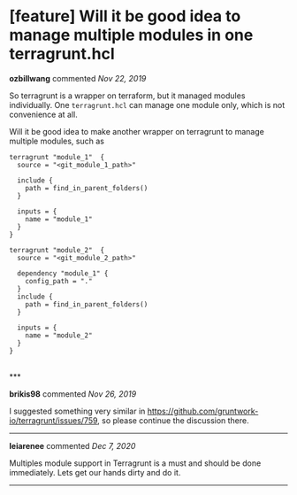 # [feature] Will it be good idea to manage multiple modules in one terragrunt.hcl

**ozbillwang** commented *Nov 22, 2019*

So terragrunt is a wrapper on terraform, but it managed modules individually. One `terragrunt.hcl` can manage one module only, which is not convenience at all. 

Will it be good idea to make another wrapper on terragrunt to manage multiple modules, such as
```
terragrunt "module_1"  {
  source = "<git_module_1_path>"

  include {
    path = find_in_parent_folders()
  }

  inputs = {
    name = "module_1"
  }
}

terragrunt "module_2"  {
  source = "<git_module_2_path>"

  dependency "module_1" {
    config_path = "."
  }
  include {
    path = find_in_parent_folders()
  }

  inputs = {
    name = "module_2"
  }
}
```
<br />
***


**brikis98** commented *Nov 26, 2019*

I suggested something very similar in https://github.com/gruntwork-io/terragrunt/issues/759, so please continue the discussion there.
***

**leiarenee** commented *Dec 7, 2020*

Multiples module support in Terragrunt is a must and should be done immediately. Lets get our hands dirty and do it.
***

